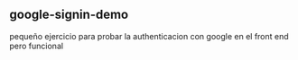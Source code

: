 ## google-signin-demo
 pequeño ejercicio para probar la authenticacion con google en el front end pero funcional

